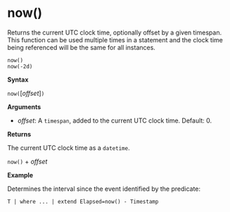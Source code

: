 # now()

Returns the current UTC clock time, optionally offset by a given timespan.
This function can be used multiple times in a statement and the clock time being referenced will be the same for all instances.

<!-- csl -->
```
now()
now(-2d)
```

**Syntax**

`now(`[*offset*]`)`

**Arguments**

* *offset*: A `timespan`, added to the current UTC clock time. Default: 0.

**Returns**

The current UTC clock time as a `datetime`.

`now()` + *offset* 

**Example**

Determines the interval since the event identified by the predicate:

<!-- csl -->
```
T | where ... | extend Elapsed=now() - Timestamp
```
